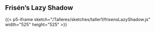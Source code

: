 ## Frisén’s Lazy Shadow
{{< p5-iframe sketch="/Talleres/sketches/taller1/frisensLazyShadow.js" width="525" height="525" >}}